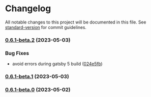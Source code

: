 # Changelog

All notable changes to this project will be documented in this file. See [standard-version](https://github.com/conventional-changelog/standard-version) for commit guidelines.

### [0.6.1-beta.2](https://github.com/audunru/gatsby-source-remote-file/compare/v0.6.1-beta.1...v0.6.1-beta.2) (2023-05-03)

### Bug Fixes

- avoid errors during gatsby 5 build ([024e5fb](https://github.com/audunru/gatsby-source-remote-file/commit/024e5fbee9afaeae2933cbf69efa5c939682c6ea))

### [0.6.1-beta.1](https://github.com/audunru/gatsby-source-remote-file/compare/v0.6.1-beta.0...v0.6.1-beta.1) (2023-05-03)

### [0.6.1-beta.0](https://github.com/audunru/gatsby-source-remote-file/compare/v0.6.0-beta.1...v0.6.1-beta.0) (2023-05-02)
